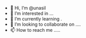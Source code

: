 - 👋 Hi, I’m @unasil 
- 👀 I’m interested in ...
- 🌱 I’m currently learning .
- 💞️ I’m looking to collaborate on ....
- 📫 How to reach me .....

<!---
unasil/unasil is a ✨ special ✨ repository because its `README.md` (this file) appears on your GitHub profile.
You can click the Preview link to take a look at your changes.
--->
